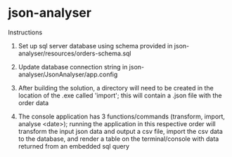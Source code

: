 # json-analyser
Instructions

1) Set up sql server database using schema provided in json-analyser/resources/orders-schema.sql

2) Update database connection string in json-analyser/JsonAnalyser/app.config

3) After building the solution, a directory will need to be created in the location of the .exe called 'import'; this will contain a .json file with the order data

4) The console application has 3 functions/commands (transform, import, analyse \<date\>); running the application in this respective order will transform the input json data and output a csv file, import the csv data to the database, and render a table on the terminal/console with data returned from an embedded sql query
